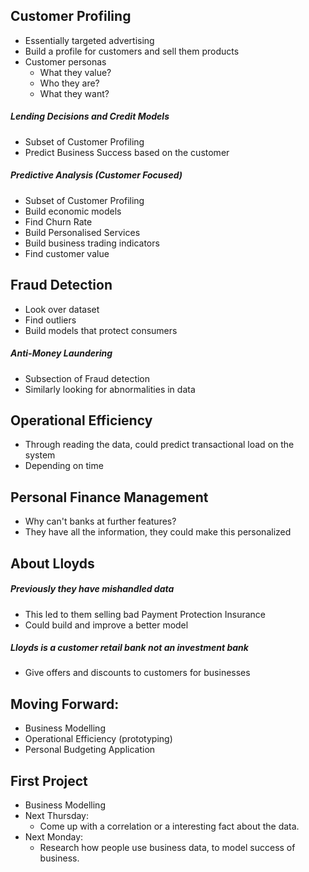 ## Customer Profiling
- Essentially targeted advertising
- Build a profile for customers and sell them products
- Customer personas
	- What they value?
	- Who they are?
	- What they want?
##### Lending Decisions and Credit Models
- Subset of Customer Profiling
- Predict Business Success based on the customer
##### Predictive Analysis (Customer Focused)
- Subset of Customer Profiling
- Build economic models
- Find Churn Rate
- Build Personalised Services
- Build business trading indicators
- Find customer value
## Fraud Detection
- Look over dataset
- Find outliers
- Build models that protect consumers
##### Anti-Money Laundering
- Subsection of Fraud detection
- Similarly looking for abnormalities in data
## Operational Efficiency
- Through reading the data, could predict transactional load on the system
- Depending on time
## Personal Finance Management
- Why can't banks at further features?
- They have all the information, they could make this personalized
## About Lloyds
##### Previously they have mishandled data 
- This led to them selling bad Payment Protection Insurance
- Could build and improve a better model
##### Lloyds is a customer retail bank not an investment bank
- Give offers and discounts to customers for businesses

## Moving Forward:
- Business Modelling
- Operational Efficiency (prototyping)
- Personal Budgeting Application

## First Project
- Business Modelling
- Next Thursday:
	- Come up with a correlation or a interesting fact about the data.
- Next Monday:
	- Research how people use business data, to model success of business.





